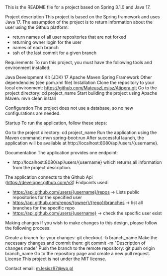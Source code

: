 
This is the README file for a project based on Spring 3.1.0 and Java 17. 

Project description
This project is based on the Spring framework and uses Java 17. The assumption of the project is to return information about the user using the Github platform:
- return names of all user repositories that are not forked
- returning owner login for the user
- names of each branch
- ssh of the last commit for a given branch

Requirements
To run this project, you must have the following tools and environment installed:

Java Development Kit (JDK) 17
Apache Maven
Spring Framework
Other dependencies (see pom.xml file)
Installation
Clone the repository to your local environment:
https://github.com/MateuszLesisz/Atipera.git
Go to the project directory:
cd project_name
Start building the project using Apache Maven:
mvn clean install

Configuration
The project does not use a database, so no new configurations are needed.

Startup
To run the application, follow these steps:

Go to the project directory:
cd project_name
Run the application using the Maven command:
mvn spring-boot:run
After successful launch, the application will be available at http://localhost:8080/api/users/{username}.

Documentation
The application provides one endpoint:
- http://localhost:8080/api/users/{username} which returns all information from the project description.

The application connects to the Github Api (https://developer.github.com/v3)
Endpoints used:
- https://api.github.com/users/{username}/repos -> Lists public repositories for the specified user
- https://api.github.com/repos/{owner}/{repo}/branches -> list all branches for the specific repo
- https://api.github.com/users/{username} -> check the specific user exist

Making changes
If you wish to make changes to this design, please follow the following process:

Create a branch for your changes:
git checkout -b branch_name
Make the necessary changes and commit them:
git commit -m "Description of changes made"
Push the branch to the remote repository:
git push origin branch_name
Go to the repository page and create a new pull request.
License
This project is not under the MIT license.

Contact
email: m.lesisz97@wp.pl
